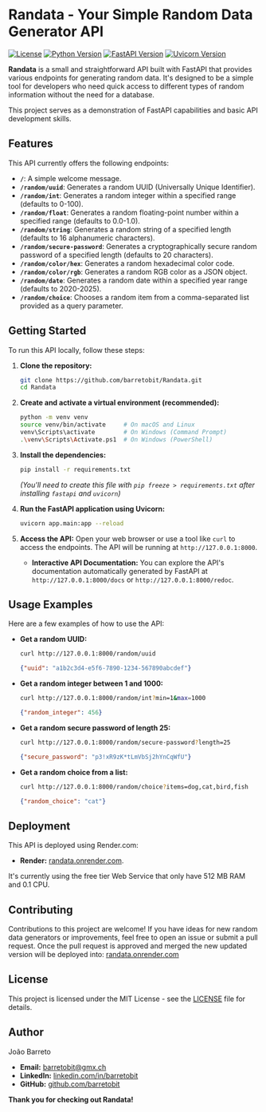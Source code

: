 # Randata - Your Simple Random Data Generator API

[![License](https://img.shields.io/badge/License-MIT-yellow.svg)](https://opensource.org/licenses/MIT)
[![Python Version](https://img.shields.io/badge/Python-3.7+-blue.svg)](https://www.python.org/downloads/)
[![FastAPI Version](https://img.shields.io/badge/FastAPI-0.63.0+-blueviolet.svg)](https://fastapi.tiangolo.com/)
[![Uvicorn Version](https://img.shields.io/badge/Uvicorn-0.13.0+-success.svg)](https://www.uvicorn.org/)

**Randata** is a small and straightforward API built with FastAPI that provides various endpoints for generating random data. It's designed to be a simple tool for developers who need quick access to different types of random information without the need for a database.

This project serves as a demonstration of FastAPI capabilities and basic API development skills.

## Features

This API currently offers the following endpoints:

* **`/`**: A simple welcome message.
* **`/random/uuid`**: Generates a random UUID (Universally Unique Identifier).
* **`/random/int`**: Generates a random integer within a specified range (defaults to 0-100).
* **`/random/float`**: Generates a random floating-point number within a specified range (defaults to 0.0-1.0).
* **`/random/string`**: Generates a random string of a specified length (defaults to 16 alphanumeric characters).
* **`/random/secure-password`**: Generates a cryptographically secure random password of a specified length (defaults to 20 characters).
* **`/random/color/hex`**: Generates a random hexadecimal color code.
* **`/random/color/rgb`**: Generates a random RGB color as a JSON object.
* **`/random/date`**: Generates a random date within a specified year range (defaults to 2020-2025).
* **`/random/choice`**: Chooses a random item from a comma-separated list provided as a query parameter.

## Getting Started

To run this API locally, follow these steps:

1.  **Clone the repository:**
    ```bash
    git clone https://github.com/barretobit/Randata.git
    cd Randata
    ```

2.  **Create and activate a virtual environment (recommended):**
    ```bash
    python -m venv venv
    source venv/bin/activate     # On macOS and Linux
    venv\Scripts\activate        # On Windows (Command Prompt)
    .\venv\Scripts\Activate.ps1  # On Windows (PowerShell)
    ```

3.  **Install the dependencies:**
    ```bash
    pip install -r requirements.txt
    ```
    *(You'll need to create this file with `pip freeze > requirements.txt` after installing `fastapi` and `uvicorn`)*

4.  **Run the FastAPI application using Uvicorn:**
    ```bash
    uvicorn app.main:app --reload
    ```

5.  **Access the API:**
    Open your web browser or use a tool like `curl` to access the endpoints. The API will be running at `http://127.0.0.1:8000`.

    * **Interactive API Documentation:** You can explore the API's documentation automatically generated by FastAPI at `http://127.0.0.1:8000/docs` or `http://127.0.0.1:8000/redoc`.

## Usage Examples

Here are a few examples of how to use the API:

* **Get a random UUID:**
    ```bash
    curl http://127.0.0.1:8000/random/uuid
    ```
    ```json
    {"uuid": "a1b2c3d4-e5f6-7890-1234-567890abcdef"}
    ```

* **Get a random integer between 1 and 1000:**
    ```bash
    curl http://127.0.0.1:8000/random/int?min=1&max=1000
    ```
    ```json
    {"random_integer": 456}
    ```

* **Get a random secure password of length 25:**
    ```bash
    curl http://127.0.0.1:8000/random/secure-password?length=25
    ```
    ```json
    {"secure_password": "p3!xR9zK*tLmVbSj2hYnCqWfU"}
    ```

* **Get a random choice from a list:**
    ```bash
    curl http://127.0.0.1:8000/random/choice?items=dog,cat,bird,fish
    ```
    ```json
    {"random_choice": "cat"}
    ```

## Deployment

This API is deployed using Render.com:

* **Render:** [randata.onrender.com](https://randata.onrender.com/docs).

It's currently using the free tier Web Service that only have 512 MB RAM and 0.1 CPU. 

## Contributing

Contributions to this project are welcome! If you have ideas for new random data generators or improvements, feel free to open an issue or submit a pull request. 
Once the pull request is approved and merged the new updated version will be deployed into: [randata.onrender.com](https://randata.onrender.com/docs)

## License

This project is licensed under the MIT License - see the [LICENSE](LICENSE) file for details.


## Author

João Barreto
* **Email:** barretobit@gmx.ch
* **LinkedIn:** [linkedin.com/in/barretobit](linkedin.com/in/barretobit)
* **GitHub:** [github.com/barretobit](github.com/barretobit) 

**Thank you for checking out Randata!**